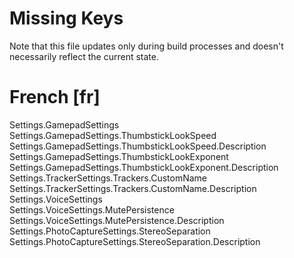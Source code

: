 # Missing Keys
Note that this file updates only during build processes and doesn't necessarily reflect the current state.

# French [fr]
Settings.GamepadSettings  
Settings.GamepadSettings.ThumbstickLookSpeed  
Settings.GamepadSettings.ThumbstickLookSpeed.Description  
Settings.GamepadSettings.ThumbstickLookExponent  
Settings.GamepadSettings.ThumbstickLookExponent.Description  
Settings.TrackerSettings.Trackers.CustomName  
Settings.TrackerSettings.Trackers.CustomName.Description  
Settings.VoiceSettings  
Settings.VoiceSettings.MutePersistence  
Settings.VoiceSettings.MutePersistence.Description  
Settings.PhotoCaptureSettings.StereoSeparation  
Settings.PhotoCaptureSettings.StereoSeparation.Description  

